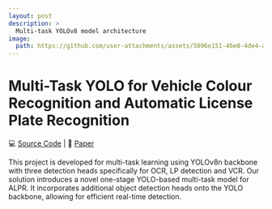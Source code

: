 ```yaml
---
layout: post
description: > 
  Multi-task YOLOv8 model architecture
image: 
  path: https://github.com/user-attachments/assets/5096e151-46e0-4de4-ad1e-93a655e11dbd
---
```


# Multi-Task YOLO for Vehicle Colour Recognition and Automatic License Plate Recognition
💻 [Source Code](https://github.com/yinloonkhor/YOLOv8-multi-detection-head/tree/main) | 📝 [Paper](https://ieeexplore.ieee.org/document/10570013)

This project is developed for multi-task learning using YOLOv8n backbone with three detection heads specifically for OCR, LP detection and VCR. Our solution introduces a novel one-stage YOLO-based multi-task model for ALPR. It incorporates additional object detection heads onto the YOLO backbone, allowing for efficient real-time detection.

